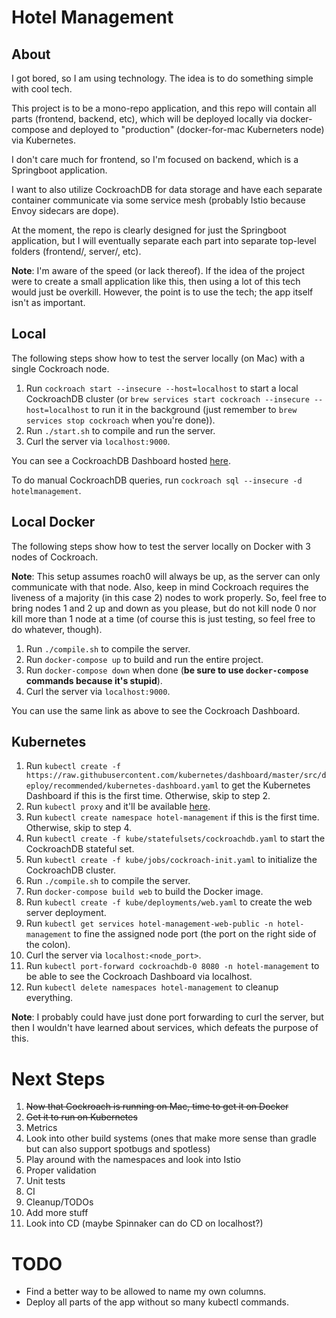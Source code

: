 # Hotel Management

## About

I got bored, so I am using technology. The idea is to do something simple with cool tech.

This project is to be a mono-repo application, and this repo will contain all parts (frontend, backend, etc), which
will be deployed locally via docker-compose and deployed to "production" (docker-for-mac Kuberneters node) via
Kubernetes.

I don't care much for frontend, so I'm focused on backend, which is a Springboot application.

I want to also utilize CockroachDB for data storage and have each separate container communicate via some service mesh
(probably Istio because Envoy sidecars are dope).

At the moment, the repo is clearly designed for just the Springboot application, but I will eventually separate each
part into separate top-level folders (frontend/, server/, etc).

**Note**: I'm aware of the speed (or lack thereof). If the idea of the project were to create a small application like this,
then using a lot of this tech would just be overkill. However, the point is to use the tech; the app itself isn't as important.

## Local

The following steps show how to test the server locally (on Mac) with a single Cockroach node.

1. Run `cockroach start --insecure --host=localhost` to start a local CockroachDB cluster
(or `brew services start cockroach --insecure --host=localhost` to run it in the background
(just remember to `brew services stop cockroach` when you're done)).
2. Run `./start.sh` to compile and run the server.
3. Curl the server via `localhost:9000`.

You can see a CockroachDB Dashboard hosted [here](http://localhost:8080).

To do manual CockroachDB queries, run `cockroach sql --insecure -d hotelmanagement`.

## Local Docker

The following steps show how to test the server locally on Docker with 3 nodes of Cockroach.

**Note**: This setup assumes roach0 will always be up, as the server can only communicate with that node.
Also, keep in mind Cockroach requires the liveness of a majority (in this case 2) nodes to work properly.
So, feel free to bring nodes 1 and 2 up and down as you please, but do not kill node 0 nor kill more than
1 node at a time (of course this is just testing, so feel free to do whatever, though).

1. Run `./compile.sh` to compile the server.
2. Run `docker-compose up` to build and run the entire project.
3. Run `docker-compose down` when done (**be sure to use `docker-compose` commands because it's stupid**).
4. Curl the server via `localhost:9000`.

You can use the same link as above to see the Cockroach Dashboard.

## Kubernetes

1. Run
`kubectl create -f https://raw.githubusercontent.com/kubernetes/dashboard/master/src/deploy/recommended/kubernetes-dashboard.yaml`
to get the Kubernetes Dashboard if this is the first time. Otherwise, skip to step 2.
2. Run `kubectl proxy` and it'll be available [here](http://localhost:8001/api/v1/namespaces/kube-system/services/https:kubernetes-dashboard:/proxy/).
3. Run `kubectl create namespace hotel-management` if this is the first time. Otherwise, skip to step 4.
4. Run `kubectl create -f kube/statefulsets/cockroachdb.yaml` to start the CockroachDB stateful set.
5. Run `kubectl create -f kube/jobs/cockroach-init.yaml` to initialize the CockroachDB cluster.
6. Run `./compile.sh` to compile the server.
7. Run `docker-compose build web` to build the Docker image.
8. Run `kubectl create -f kube/deployments/web.yaml` to create the web server deployment.
9. Run `kubectl get services hotel-management-web-public -n hotel-management` to fine the assigned node port (the port on the right side of the colon).
10. Curl the server via `localhost:<node_port>`.
11. Run `kubectl port-forward cockroachdb-0 8080 -n hotel-management` to be able to see the Cockroach Dashboard via localhost.
12. Run `kubectl delete namespaces hotel-management` to cleanup everything.

**Note**: I probably could have just done port forwarding to curl the server, but then I wouldn't have learned about services,
which defeats the purpose of this.

# Next Steps

1. ~~Now that Cockroach is running on Mac, time to get it on Docker~~
2. ~~Get it to run on Kubernetes~~
3. Metrics
4. Look into other build systems (ones that make more sense than gradle but can also support spotbugs and spotless)
5. Play around with the namespaces and look into Istio
6. Proper validation
7. Unit tests
8. CI
9. Cleanup/TODOs
10. Add more stuff
11. Look into CD (maybe Spinnaker can do CD on localhost?)

# TODO

* Find a better way to be allowed to name my own columns.
* Deploy all parts of the app without so many kubectl commands.
